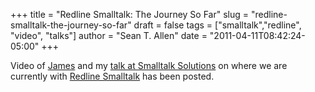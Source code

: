 +++
title = "Redline Smalltalk: The Journey So Far"
slug = "redline-smalltalk-the-journey-so-far"
draft = false
tags = ["smalltalk","redline", "video", "talks"]
author = "Sean T. Allen"
date = "2011-04-11T08:42:24-05:00"
+++

Video of [James](https://twitter.com/jamesladd) and my [talk at Smalltalk Solutions](https://vimeo.com/22084832) on where we are currently with [Redline Smalltalk](http://www.redline.st) has been posted.
